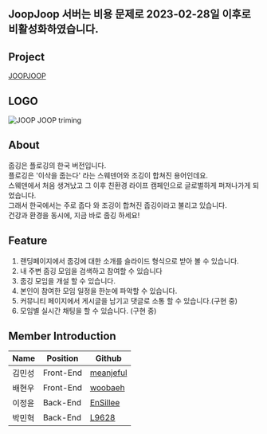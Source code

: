 ## JoopJoop 서버는 비용 문제로 2023-02-28일 이후로 비활성화하였습니다.

## Project
[JOOPJOOP](https://www.joopjoop.site)

## LOGO
![JOOP JOOP triming](https://user-images.githubusercontent.com/96028495/171679334-d5fdcc16-b7c4-4333-b12a-950a6ee4788d.png)

## About
줍깅은 플로깅의 한국 버전입니다. <br>
플로깅은 '이삭을 줍는다' 라는 스웨덴어와 조깅이 합쳐진 용어인데요. <br>
스웨덴에서  처음 생겨났고 그 이후 친환경 라이프 캠페인으로 글로벌하게 퍼져나가게 되었습니다. <br>
그래서 한국에서는 주로 줍다 와 조깅이 합쳐진  줍깅이라고 불리고 있습니다. <br>
건강과 환경을 동시에, 지금 바로 줍깅 하세요!

## Feature
  1. 랜딩페이지에서 줍깅에 대한 소개를 슬라이드 형식으로 받아 볼 수 있습니다.
  2. 내 주변 줍깅 모임을 검색하고 참여할 수 있습니다
  3. 줍깅 모임을 개설 할 수 있습니다.
  4. 본인이 참여한 모임 일정을 한눈에 파악할 수 있습니다.
  5. 커뮤니티 페이지에서 게시글을 남기고 댓글로 소통 할 수 있습니다.(구현 중)
  6. 모임별 실시간 채팅을 할 수 있습니다. (구현 중)

## Member Introduction

| Name   | Position  | Github                                    |
| ------ | --------- | ----------------------------------------- |
| 김민성 | Front-End | [meanjeful](https://github.com/meanjeful) |
| 배현우 | Front-End | [woobaeh](https://github.com/woobaeh)     |
| 이정윤 | Back-End  | [EnSillee](https://github.com/ensillee)       |
| 박민혁 | Back-End  | [L9628](https://github.com/L9628)         |
